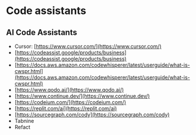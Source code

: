 # Code assistants

## AI Code Assistants

* Cursor: [https://www.cursor.com/](https://www.cursor.com/)
* [https://codeassist.google/products/business](https://codeassist.google/products/business)
* [https://docs.aws.amazon.com/codewhisperer/latest/userguide/what-is-cwspr.html](https://docs.aws.amazon.com/codewhisperer/latest/userguide/what-is-cwspr.html)
* [https://www.qodo.ai/](https://www.qodo.ai/)
* [https://www.continue.dev/](https://www.continue.dev/)
* [https://codeium.com/](https://codeium.com/)
* [https://replit.com/ai](https://replit.com/ai)
* [https://sourcegraph.com/cody](https://sourcegraph.com/cody)
* Tabnine
* Refact
